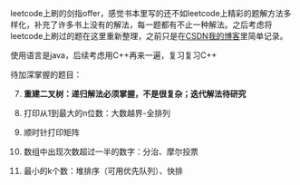 leetcode上刷的剑指offer，感觉书本里写的还不如leetcode上精彩的题解方法多样化，补充了许多书上没有的解法，每一题都有不止一种解法。之后考虑将leetcode上刷过的题在这里重新整理，之前只是在[CSDN我的博客](https://blog.csdn.net/XunCiy)里简单记录。

使用语言是java，后续考虑用C++再来一遍，复习复习C++

待加深掌握的题目：

7. **重建二叉树：递归解法必须掌握，不是很复杂；迭代解法待研究**

17. 打印从1到最大的n位数：大数越界-全排列

29. 顺时针打印矩阵

39. 数组中出现次数超过一半的数字：分治、摩尔投票

40. 最小的k个数：堆排序（可用优先队列）、快排

